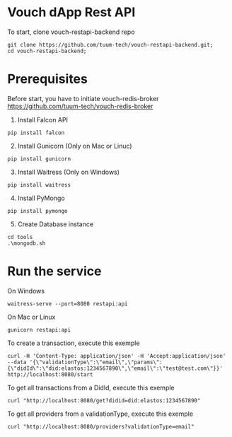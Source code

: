 # Vouch dApp Rest API

To start, clone vouch-restapi-backend repo
```
git clone https://github.com/tuum-tech/vouch-restapi-backend.git;
cd vouch-restapi-backend;
```
# Prerequisites

Before start, you have to initiate vouch-redis-broker https://github.com/tuum-tech/vouch-redis-broker


1. Install Falcon API 
```
pip install falcon 
```
2. Install Gunicorn (Only on Mac or Linuc)
```
pip install gunicorn
```
3. Install Waitress (Only on Windows)
```
pip install waitress
```
4. Install PyMongo
```
pip install pymongo
```
5. Create Database instance
```
cd tools
.\mongodb.sh
```

# Run the service

On Windows
```
waitress-serve --port=8080 restapi:api
```

On Mac or Linux
```
gunicorn restapi:api
```

To create a transaction, execute this exemple
```
curl -H 'Content-Type: application/json' -H 'Accept:application/json' --data '{\"validationType\":\"email\",\"params\":{\"didId\":\"did:elastos:1234567890\",\"email\":\"test@test.com\"}}' http://localhost:8080/start
```

To get all transactions from a DidId, execute this exemple
```
curl "http://localhost:8080/get?didid=did:elastos:1234567890"
```

To get all providers from a validationType, execute this exemple
```
curl "http://localhost:8080/providers?validationType=email"
```

